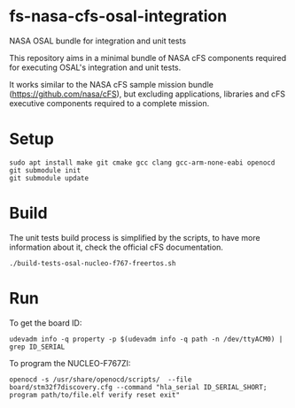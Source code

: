 # fs-nasa-cfs-osal-integration
NASA OSAL bundle for integration and unit tests

This repository aims in a minimal bundle of NASA cFS components required for executing OSAL's integration and unit tests.

It works similar to the NASA cFS sample mission bundle (https://github.com/nasa/cFS), but excluding applications, libraries and cFS executive components required to a complete mission.

# Setup

    sudo apt install make git cmake gcc clang gcc-arm-none-eabi openocd
    git submodule init
    git submodule update

# Build
The unit tests build process is simplified by the scripts, to have more information about it, check the official cFS documentation.

    ./build-tests-osal-nucleo-f767-freertos.sh

# Run
To get the board ID:

    udevadm info -q property -p $(udevadm info -q path -n /dev/ttyACM0) | grep ID_SERIAL

To program the NUCLEO-F767ZI:

    openocd -s /usr/share/openocd/scripts/  --file board/stm32f7discovery.cfg --command "hla_serial ID_SERIAL_SHORT; program path/to/file.elf verify reset exit"
